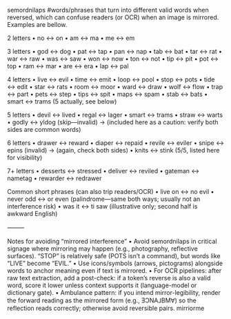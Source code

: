 semordnilaps
#words/phrases that turn into different valid words when reversed, which can confuse readers (or OCR) when an image is mirrored. Examples are bellow.

2 letters
	•	no ↔ on
	•	am ↔ ma
	•	me ↔ em

3 letters
	•	god ↔ dog
	•	pat ↔ tap
	•	pan ↔ nap
	•	tab ↔ bat
	•	tar ↔ rat
	•	war ↔ raw
	•	was ↔ saw
	•	won ↔ now
	•	ton ↔ not
	•	tip ↔ pit
	•	pot ↔ top
	•	ram ↔ mar
	•	are ↔ era
	•	lap ↔ pal

4 letters
	•	live ↔ evil
	•	time ↔ emit
	•	loop ↔ pool
	•	stop ↔ pots
	•	tide ↔ edit
	•	star ↔ rats
	•	room ↔ moor
	•	ward ↔ draw
	•	wolf ↔ flow
	•	trap ↔ part
	•	pets ↔ step
	•	tips ↔ spit
	•	maps ↔ spam
	•	stab ↔ bats
	•	smart ↔ trams (5 actually, see below)

5 letters
	•	devil ↔ lived
	•	regal ↔ lager
	•	smart ↔ trams
	•	straw ↔ warts
	•	godly ↔ yldog (skip—invalid) → (included here as a caution: verify both sides are common words)

6 letters
	•	drawer ↔ reward
	•	diaper ↔ repaid
	•	revile ↔ eviler
	•	snipe ↔ epins (invalid) → (again, check both sides)
	•	knits ↔ stink (5/5, listed here for visibility)

7+ letters
	•	desserts ↔ stressed
	•	deliver ↔ reviled
	•	gateman ↔ nametag
	•	rewarder ↔ redrawer

Common short phrases (can also trip readers/OCR)
	•	live on ↔ no evil
	•	never odd ↔ or even (palindrome—same both ways; usually not an interference risk)
	•	was it ↔ ti saw (illustrative only; second half is awkward English)

⸻

Notes for avoiding “mirrored interference”
	•	Avoid semordnilaps in critical signage where mirroring may happen (e.g., photography, reflective surfaces). “STOP” is relatively safe (POTS isn’t a command), but words like “LIVE” become “EVIL.”
	•	Use icons/symbols (arrows, pictograms) alongside words to anchor meaning even if text is mirrored.
	•	For OCR pipelines: after raw text extraction, add a post-check: if a token’s reverse is also a valid word, score it lower unless context supports it (language-model or dictionary gate).
	•	Ambulance pattern: if you intend mirror-legibility, render the forward reading as the mirrored form (e.g., ƎƆNA⅃BM∀) so the reflection reads correctly; otherwise avoid reversible pairs. mirriorme

